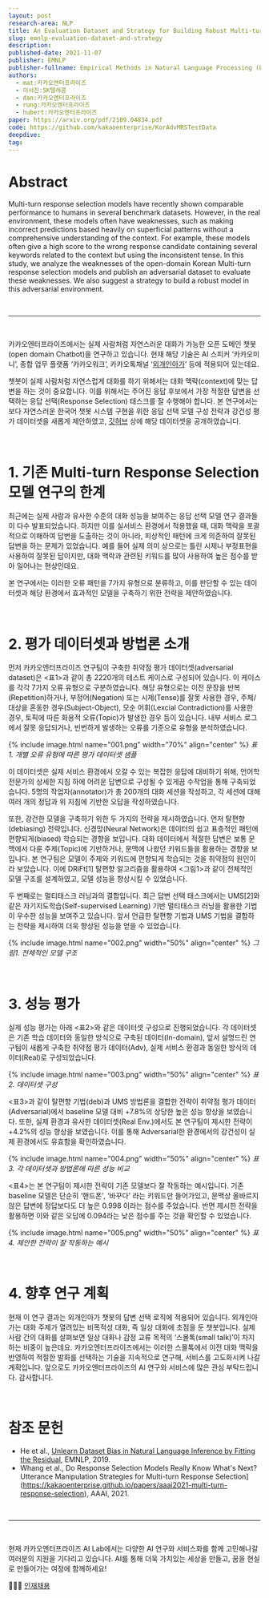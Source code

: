 ```yaml
---
layout: post
research-area: NLP
title: An Evaluation Dataset and Strategy for Building Robust Multi-turn Response Selection Model
slug: emnlp-evaluation-dataset-and-strategy
description:
published-date: 2021-11-07
publisher: EMNLP
publisher-fullname: Empirical Methods in Natural Language Processing (EMNLP)
authors:
  - mat:카카오엔터프라이즈
  - 이서진:SK텔레콤
  - dan:카카오엔터프라이즈
  - rung:카카오엔터프라이즈
  - hubert:카카오엔터프라이즈
paper: https://arxiv.org/pdf/2109.04834.pdf
code: https://github.com/kakaoenterprise/KorAdvMRSTestData 
deepdive:
tag:
---
```


# Abstract

Multi-turn response selection models have recently shown comparable performance to humans in several benchmark datasets. However, in the real environment, these models often have weaknesses, such as making incorrect predictions based heavily on superficial patterns without a comprehensive understanding of the context. For example, these models often give a high score to the wrong response candidate containing several keywords related to the context but using the inconsistent tense. In this study, we analyze the weaknesses of the open-domain Korean Multi-turn response selection models and publish an adversarial dataset to evaluate these weaknesses. We also suggest a strategy to build a robust model in this adversarial environment.

<br/>

***

<br/>

카카오엔터프라이즈에서는 실제 사람처럼 자연스러운 대화가 가능한 오픈 도메인 챗봇 (open domain Chatbot)을 연구하고 있습니다. 현재 해당 기술은 AI 스피커 ‘카카오미니’, 종합 업무 플랫폼 ‘카카오워크’, 카카오톡채널 ‘[외개인아가](https://pf.kakao.com/_lKxoMT)’ 등에 적용되어 있는데요.

챗봇이 실제 사람처럼 자연스럽게 대화를 하기 위해서는 대화 맥락(context)에 맞는 답변을 하는 것이 중요합니다. 이를 위해서는 주어진 응답 후보에서 가장 적절한 답변을 선택하는 응답 선택(Response Selection) 태스크를 잘 수행해야 합니다. 본 연구에서는 보다 자연스러운 한국어 챗봇 시스템 구현을 위한 응답 선택 모델 구성 전략과 강건성 평가 데이터셋을 새롭게 제안하였고, [깃허브](https://github.com/kakaoenterprise/KorAdvMRSTestData) 상에 해당 데이터셋을 공개하였습니다.

<br/>

# 1. 기존 Multi-turn Response Selection 모델 연구의 한계

최근에는 실제 사람과 유사한 수준의 대화 성능을 보여주는 응답 선택 모델 연구 결과들이 다수 발표되었습니다. 하지만 이를 실서비스 환경에서 적용했을 때, 대화 맥락을 포괄적으로 이해하여 답변을 도출하는 것이 아니라, 피상적인 패턴에 크게 의존하여 잘못된 답변을 하는 문제가 있었습니다. 예를 들어 실제 의미 상으로는 틀린 시제나 부정표현을 사용하여 잘못된 답이지만, 대화 맥락과 관련된 키워드를 많이 사용하여 높은 점수를 받아 일어나는 현상인데요.

본 연구에서는 이러한 오류 패턴을 7가지 유형으로 분류하고, 이를 판단할 수 있는 데이터셋과 해당 환경에서 효과적인 모델을 구축하기 위한 전략을 제안하였습니다.

<br/>

# 2. 평가 데이터셋과 방법론 소개

먼저 카카오엔터프라이즈 연구팀이 구축한 취약점 평가 데이터셋(adversarial dataset)은 <표1>과 같이 총 2220개의 테스트 케이스로 구성되어 있습니다. 이 케이스를 각각 7가지 오류 유형으로 구분하였습니다. 해당 유형으로는 이전 문장을 반복(Repetition)하거나, 부정어(Negation) 또는 시제(Tense)를 잘못 사용한 경우, 주체/대상을 혼동한 경우(Subject-Object), 모순 어휘(Lexcial Contradiction)를 사용한 경우, 토픽에 따른 화용적 오류(Topic)가 발생한 경우 등이 있습니다. 내부 서비스 로그에서 잘못 응답되거나, 빈번하게 발생하는 오류를 기준으로 유형을 분석하였습니다.

{% include image.html name="001.png" width="70%" align="center" %}
<em class="center">표1. 개별 오류 유형에 따른 평가 데이터셋 샘플</em>

이 데이터셋은 실제 서비스 환경에서 오갈 수 있는 복잡한 응답에 대비하기 위해, 언어학 전문가의 상세한 지침 하에 어려운 답변으로 구성될 수 있게끔 수작업을 통해 구축되었습니다. 5명의 작업자(annotator)가 총 200개의 대화 세션을 작성하고, 각 세션에 대해 여러 개의 정답과 위 지침에 기반한 오답을 작성하였습니다.

또한, 강건한 모델을 구축하기 위한 두 가지의 전략을 제시하였습니다. 먼저 탈편향(debiasing) 전략입니다. 신경망(Neural Network)은 데이터의 쉽고 표층적인 패턴에 편향되게(biased) 학습되는 경향을 보입니다. 대화 데이터에서 적절한 답변은 보통 문맥에서 다룬 주제(Topic)에 기반하거나, 문맥에 나왔던 키워드들을 활용하는 경향을 보입니다. 본 연구팀은 모델이 주제와 키워드에 편향되게 학습되는 것을 취약점의 원인이라 보았습니다. 이에 DRiFt[1] 탈편향 알고리즘을 활용하여 <그림1>과 같이 전체적인 모델 구조를 설계하였고, 모델 성능을 향상시킬 수 있었습니다.

두 번째로는 멀티태스크 러닝과의 결합입니다. 최근 답변 선택 태스크에서는 UMS[2]와 같은 자기지도학습(Self-supervised Learning) 기반 멀티태스크 러닝을 활용한 기법이 우수한 성능을 보여주고 있습니다. 앞서 언급한 탈편향 기법과 UMS 기법을 결합하는 전략을 제시하여 더욱 향상된 성능을 얻을 수 있었습니다.

{% include image.html name="002.png" width="50%" align="center" %}
<em class="center">그림1. 전체적인 모델 구조</em>

<br/>

# 3. 성능 평가

실제 성능 평가는 아래 <표2>와 같은 데이터셋 구성으로 진행되었습니다. 각 데이터셋은 기존 학습 데이터와 동일한 방식으로 구축된 데이터(In-domain), 앞서 설명드린 연구팀이 새롭게 구축한 취약점 평가 데이터(Adv), 실제 서비스 환경과 동일한 방식의 데이터(Real)로 구성되었습니다.

{% include image.html name="003.png" width="50%" align="center" %}
<em class="center">표2. 데이터셋 구성</em>

&lt;표3>과 같이 탈편향 기법(deb)과 UMS 방법론을 결합한 전략이 취약점 평가 데이터(Adversarial)에서 baseline 모델 대비 +7.8%의 상당한 높은 성능 향상을 보였습니다. 또한, 실제 환경과 유사한 데이터셋(Real Env.)에서도 본 연구팀이 제시한 전략이 +4.2%의 성능 향상을 보였습니다. 이를 통해 Adversarial한 환경에서의 강건성이 실제 환경에서도 유효함을 확인하였습니다.

{% include image.html name="004.png" width="50%" align="center" %}
<em class="center">표3. 각 데이터셋과 방법론에 따른 성능 비교</em>

&lt;표4>는 본 연구팀이 제시한 전략이 기존 모델보다 잘 작동하는 예시입니다. 기존 baseline 모델은 단순히 ‘핸드폰', ‘바꾸다' 라는 키워드만 들어가있고, 문맥상 올바르지 않은 답변에 정답보다도 더 높은 0.998 이라는 점수를 주었습니다. 반면 제시한 전략을 활용하면 이와 같은 오답에 0.094라는 낮은 점수를 주는 것을 확인할 수 있었습니다.

{% include image.html name="005.png" width="50%" align="center" %}
<em class="center">표4. 제안한 전략이 잘 작동하는 예시</em>

<br>

# 4. 향후 연구 계획

현재 이 연구 결과는 외개인아가 챗봇의 답변 선택 로직에 적용되어 있습니다. 외개인아가는 대화 주제가 열려있는 비목적성 대화, 즉 일상 대화에 초점을 둔 챗봇입니다. 실제 사람 간의 대화를 살펴보면 일상 대화나 감정 교류 목적의 ‘스몰톡(small talk)’이 차지하는 비중이 높은데요. 카카오엔터프라이즈에서는 이러한 스몰톡에서 이전 대화 맥락을 반영하여 적절한 발화를 선택하는 기술을 지속적으로 연구해, 서비스를 고도화시켜 나갈 계획입니다. 앞으로도 카카오엔터프라이즈의 AI 연구와 서비스에 많은 관심 부탁드립니다. 감사합니다.

<br>

# 참조 문헌

- He et al., [Unlearn Dataset Bias in Natural Language Inference by Fitting the Residual](https://arxiv.org/abs/1908.10763), EMNLP, 2019.
- Whang et al., Do Response Selection Models Really Know What's Next? Utterance Manipulation Strategies for Multi-turn Response Selection](https://kakaoenterprise.github.io/papers/aaai2021-multi-turn-response-selection), AAAI, 2021.

<br>

***

<br>

현재 카카오엔터프라이즈 AI Lab에서는 다양한 AI 연구와 서비스화를 함께 고민해나갈 여러분의 지원을 기다리고 있습니다. AI를 통해 더욱 가치있는 세상을 만들고, 꿈을 현실로 만들어가는 여정에 함께하세요!

👨🏻‍💻 [인재채용](http://kko.to/ailab_career)

